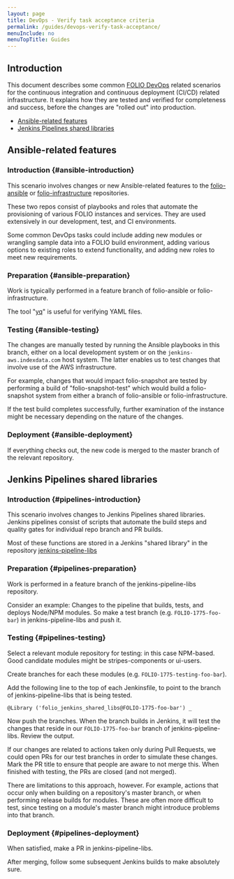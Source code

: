 ```yaml
---
layout: page
title: DevOps - Verify task acceptance criteria
permalink: /guides/devops-verify-task-acceptance/
menuInclude: no
menuTopTitle: Guides
---
```


## Introduction

This document describes some common [FOLIO DevOps](/guides/devops-introduction/) related scenarios for the continuous integration and continuous deployment (CI/CD) related infrastructure.
It explains how they are tested and verified for completeness and success, before the changes are "rolled out" into production.

* [Ansible-related features](#ansible-related-features)
* [Jenkins Pipelines shared libraries](#jenkins-pipelines-shared-libraries)

## Ansible-related features

### Introduction {#ansible-introduction}

This scenario involves changes or new Ansible-related features to the
[folio-ansible](https://github.com/folio-org/folio-ansible)
or
[folio-infrastructure](https://github.com/folio-org-priv/folio-infrastructure)
repositories.

These two repos consist of playbooks and roles that automate the provisioning of various FOLIO instances and services.
They are used extensively in our development, test, and CI environments.

Some common DevOps tasks could include adding new modules or wrangling sample data into a FOLIO build environment, adding various options to existing roles to extend functionality, and adding new roles to meet new requirements.

### Preparation {#ansible-preparation}

Work is typically performed in a feature branch of folio-ansible or folio-infrastructure.

The tool "[yq](https://github.com/kislyuk/yq)" is useful for verifying YAML files.

### Testing {#ansible-testing}

The changes are manually tested by running the Ansible playbooks in this branch, either on a local development system or on the `jenkins-aws.indexdata.com` host system.
The latter enables us to test changes that involve use of the AWS infrastructure.

For example, changes that would impact folio-snapshot are tested by performing a build of "folio-snapshot-test" which would build a folio-snapshot system from either a branch of folio-ansible or folio-infrastructure.

If the test build completes successfully, further examination of the instance might be necessary depending on the nature of the changes.

### Deployment {#ansible-deployment}

If everything checks out, the new code is merged to the master branch of the relevant repository.

## Jenkins Pipelines shared libraries

### Introduction {#pipelines-introduction}

This scenario involves changes to Jenkins Pipelines shared libraries.
Jenkins pipelines consist of scripts that automate the build steps and quality gates for individual repo branch and PR builds.

Most of these functions are stored in a Jenkins "shared library" in the repository
[jenkins-pipeline-libs](https://github.com/folio-org/jenkins-pipeline-libs)

### Preparation {#pipelines-preparation}

Work is performed in a feature branch of the jenkins-pipeline-libs repository.

Consider an example: Changes to the pipeline that builds, tests, and deploys Node/NPM modules.
So make a test branch (e.g. `FOLIO-1775-foo-bar`) in jenkins-pipeline-libs and push it.

### Testing {#pipelines-testing}

Select a relevant module repository for testing: in this case NPM-based.
Good candidate modules might be stripes-components or ui-users.

Create branches for each these modules (e.g. `FOLIO-1775-testing-foo-bar`).

Add the following line to the top of each Jenkinsfile, to point to the branch of jenkins-pipeline-libs that is being tested.

```
@Library ('folio_jenkins_shared_libs@FOLIO-1775-foo-bar') _
```

Now push the branches.
When the branch builds in Jenkins, it will test the changes that reside in our `FOLIO-1775-foo-bar` branch of jenkins-pipeline-libs.
Review the output.

If our changes are related to actions taken only during Pull Requests, we could open PRs for our test branches in order to simulate these changes.
Mark the PR title to ensure that people are aware to not merge this.
When finished with testing, the PRs are closed (and not merged).

There are limitations to this approach, however. For example, actions that occur only when building on a repository's master branch, or when performing release builds for modules.
These are often more difficult to test, since testing on a module's master branch might introduce problems into that branch.

### Deployment {#pipelines-deployment}

When satisfied, make a PR in jenkins-pipeline-libs.

After merging, follow some subsequent Jenkins builds to make absolutely sure.

